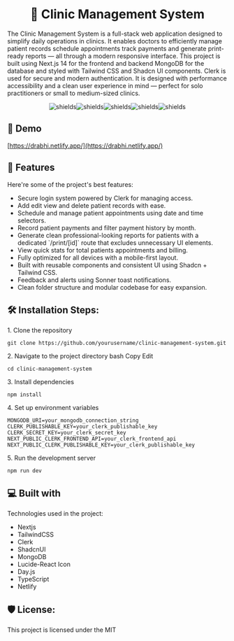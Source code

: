 <h1 align="center" id="title">🏥 Clinic Management System</h1>

<p id="description">The Clinic Management System is a full-stack web application designed to simplify daily operations in clinics. It enables doctors to efficiently manage patient records schedule appointments track payments and generate print-ready reports — all through a modern responsive interface. This project is built using Next.js 14 for the frontend and backend MongoDB for the database and styled with Tailwind CSS and Shadcn UI components. Clerk is used for secure and modern authentication. It is designed with performance accessibility and a clean user experience in mind — perfect for solo practitioners or small to medium-sized clinics.</p>

<p align="center"><img src="https://img.shields.io/badge/Next.js-000?style=for-the-badge&amp;logo=next.js&amp;logoColor=white)" alt="shields"><img src="https://img.shields.io/badge/MongoDB-4DB33D?style=for-the-badge&amp;logo=mongodb&amp;logoColor=white" alt="shields"><img src="https://img.shields.io/badge/TailwindCSS-38B2AC?style=for-the-badge&amp;logo=tailwind-css&amp;logoColor=white" alt="shields"><img src="https://img.shields.io/badge/Shadcn_UI-000?style=for-the-badge&amp;logo=react&amp;logoColor=white" alt="shields"><img src="https://img.shields.io/badge/Clerk_Auth-F44250?style=for-the-badge&amp;logo=clerk&amp;logoColor=white" alt="shields"></p>

<h2>🚀 Demo</h2>

[https://drabhi.netlify.app/](https://drabhi.netlify.app/)

  
  
<h2>🧐 Features</h2>

Here're some of the project's best features:

*   Secure login system powered by Clerk for managing access.
*   Add edit view and delete patient records with ease.
*   Schedule and manage patient appointments using date and time selectors.
*   Record patient payments and filter payment history by month.
*   Generate clean professional-looking reports for patients with a dedicated \`/print/\[id\]\` route that excludes unnecessary UI elements.
*   View quick stats for total patients appointments and billing.
*   Fully optimized for all devices with a mobile-first layout.
*   Built with reusable components and consistent UI using Shadcn + Tailwind CSS.
*   Feedback and alerts using Sonner toast notifications.
*   Clean folder structure and modular codebase for easy expansion.

<h2>🛠️ Installation Steps:</h2>

<p>1. Clone the repository</p>

```
git clone https://github.com/yourusername/clinic-management-system.git
```

<p>2. Navigate to the project directory bash Copy Edit</p>

```
cd clinic-management-system
```

<p>3. Install dependencies</p>

```
npm install
```

<p>4. Set up environment variables</p>

```
MONGODB_URI=your_mongodb_connection_string CLERK_PUBLISHABLE_KEY=your_clerk_publishable_key CLERK_SECRET_KEY=your_clerk_secret_key NEXT_PUBLIC_CLERK_FRONTEND_API=your_clerk_frontend_api NEXT_PUBLIC_CLERK_PUBLISHABLE_KEY=your_clerk_publishable_key
```

<p>5. Run the development server</p>

```
npm run dev
```

  
  
<h2>💻 Built with</h2>

Technologies used in the project:

*   Nextjs
*   TailwindCSS
*   Clerk
*   ShadcnUI
*   MongoDB
*   Lucide-React Icon
*   Day.js
*   TypeScript
*   Netlify

<h2>🛡️ License:</h2>

This project is licensed under the MIT

